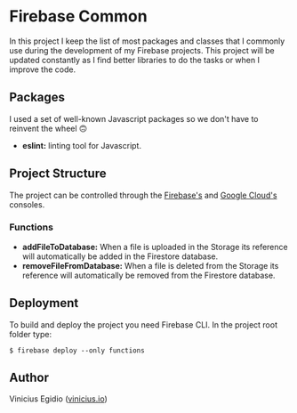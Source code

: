 # Firebase Common

In this project I keep the list of most packages and classes that I commonly use during the development of my Firebase projects. This project will be updated constantly as I find better libraries to do the tasks or when I improve the code.

## Packages

I used a set of well-known Javascript packages so we don't have to reinvent the wheel 🙃

* __eslint:__ linting tool for Javascript.

## Project Structure

The project can be controlled through the [Firebase's](https://console.firebase.google.com) and [Google Cloud's](https://console.cloud.google.com) consoles.

### Functions

* __addFileToDatabase:__ When a file is uploaded in the Storage its reference will automatically be added in the Firestore database.
* __removeFileFromDatabase:__ When a file is deleted from the Storage its reference will automatically be removed from the Firestore database.

## Deployment

To build and deploy the project you need Firebase CLI. In the project root folder type:

```
$ firebase deploy --only functions
```

## Author

Vinicius Egidio ([vinicius.io](http://vinicius.io))
